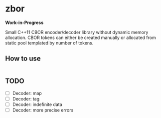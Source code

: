 # zbor

**Work-in-Progress**

Small C++11 CBOR encoder/decoder library without dynamic memory allocation. CBOR tokens can either be created manually or
allocated from static pool templated by number of tokens.

## How to use

```cpp

```

## TODO

- [ ] Decoder: map
- [ ] Decoder: tag
- [ ] Decoder: indefinite data
- [ ] Decoder: more precise errors